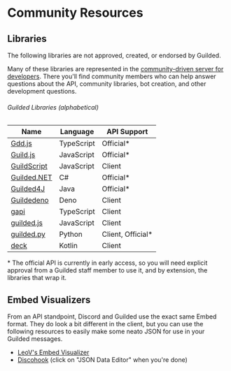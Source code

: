 # Community Resources

## Libraries

The following libraries are not approved, created, or endorsed by Guilded.

Many of these libraries are represented in the [community-driven server for developers](https://community.guildedapi.com). There you'll find community members who can help answer questions about the API, community libraries, bot creation, and other development questions.

###### Guilded Libraries (alphabetical)

| Name                                                       | Language   | API Support        |
| ---------------------------------------------------------- | ---------- | ------------------ |
| [Gdd.js](https://github.com/RemyK888/gdd.js/)              | TypeScript | Official\*         |
| [Guild.js](https://github.com/Guild-js/guild.js)           | JavaScript | Official\*         |
| [GuildScript](https://github.com/GuildScript/GuildScript)  | JavaScript | Client             |
| [Guilded.NET](https://github.com/Guilded-NET/Guilded.NET)  | C#         | Official\*         |
| [Guilded4J](https://github.com/MCUmbrella/Guilded4J)       | Java       | Official\*         |
| [Guildedeno](https://github.com/Scientific-Guy/guildedeno) | Deno       | Client             |
| [gapi](https://github.com/Skillz4Killz/gapi)               | TypeScript | Client             |
| [guilded.js](https://github.com/zaida04/guilded.js)        | JavaScript | Client             |
| [guilded.py](https://github.com/shayypy/guilded.py)        | Python     | Client, Official\* |
| [deck](https://github.com/SrGaabriel/deck)                 | Kotlin     | Client             |

\* The official API is currently in early access, so you will need explicit approval from a Guilded staff member to use it, and by extension, the libraries that wrap it.

## Embed Visualizers

From an API standpoint, Discord and Guilded use the exact same Embed format. They do look a bit different in the client, but you can use the following resources to easily make some neato JSON for use in your Guilded messages.

- [LeoV's Embed Visualizer](https://leovoel.github.io/embed-visualizer)
- [Discohook](https://discohook.app) (click on "JSON Data Editor" when you're done)
